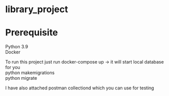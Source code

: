 # library_project

# Prerequisite

Python 3.9 <br />
Docker 

To run this project just run docker-compose up -> it will start local database for you <br />
python makemigrations<br />
python migrate <br />

I have also attached postman collectiond which you can use for testing
